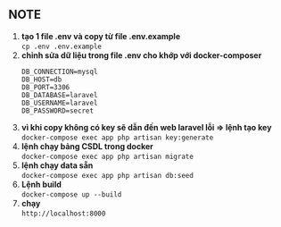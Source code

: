 ## NOTE
1. **tạo 1 file .env và copy từ file .env.example**  
    ```cp .env .env.example```
2. **chỉnh sửa dữ liệu trong file .env cho khớp với docker-composer**  
    ``` 
    DB_CONNECTION=mysql
    DB_HOST=db
    DB_PORT=3306
    DB_DATABASE=laravel
    DB_USERNAME=laravel
    DB_PASSWORD=secret
    ```
3. **vì khi copy không có key sẽ dẫn đến web laravel lỗi => lệnh tạo key**  
     ```docker-compose exec app php artisan key:generate```
4. **lệnh chạy bảng CSDL trong docker**  
    ```docker-compose exec app php artisan migrate```  
5. **lệnh chạy data sẵn**  
    ```docker-compose exec app php artisan db:seed```  
6. **Lệnh build**  
     ```docker-compose up --build```
7. **chạy**  
    ```http://localhost:8000```
